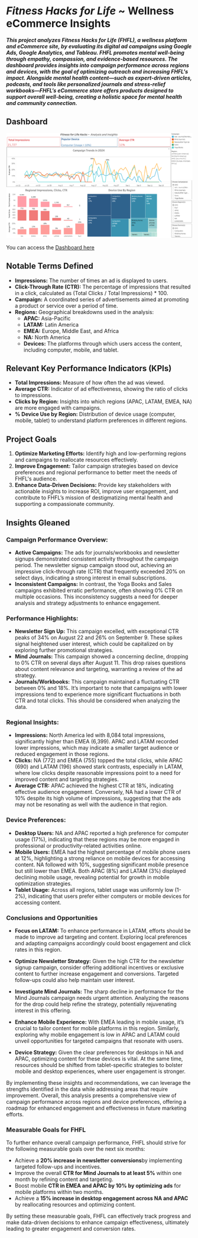 # _Fitness Hacks for Life_ ~ Wellness eCommerce Insights

**_This project analyzes Fitness Hacks for Life (FHFL), a wellness platform and eCommerce site, by evaluating its digital ad campaigns using Google Ads, Google Analytics, and Tableau. FHFL promotes mental well-being through empathy, compassion, and evidence-based resources. The dashboard provides insights into campaign performance across regions and devices, with the goal of optimizing outreach and increasing FHFL's impact. Alongside mental health content—such as expert-driven articles, podcasts, and tools like personalized journals and stress-relief workbooks—FHFL’s eCommerce store offers products designed to support overall well-being, creating a holistic space for mental health and community connection._**

## Dashboard

![dashboard](images/FHFL_Dashboard2.png)

You can access the [Dashboard here](https://public.tableau.com/app/profile/z.w8482/viz/FHFL_Project/Dashboard1)

## Notable Terms Defined
- **Impressions:** The number of times an ad is displayed to users.
- **Click-Through Rate (CTR):** The percentage of impressions that resulted in a click, calculated as (Total Clicks / Total Impressions) * 100.
- **Campaign:** A coordinated series of advertisements aimed at promoting a product or service over a period of time.
- **Regions:** Geographical breakdowns used in the analysis:
  - **APAC:** Asia-Pacific
  - **LATAM:** Latin America
  - **EMEA:** Europe, Middle East, and Africa
  - **NA:** North America
  - **Devices:** The platforms through which users access the content, including computer, mobile, and tablet.

## Relevant Key Performance Indicators (KPIs)
- **Total Impressions:** Measure of how often the ad was viewed.
- **Average CTR:** Indicator of ad effectiveness, showing the ratio of clicks to impressions.
- **Clicks by Region:** Insights into which regions (APAC, LATAM, EMEA, NA) are more engaged with campaigns.
- **% Device Use by Region:** Distribution of device usage (computer, mobile, tablet) to understand platform preferences in different regions.

## Project Goals
1. **Optimize Marketing Efforts:** Identify high and low-performing regions and campaigns to reallocate resources effectively.
2. **Improve Engagement:** Tailor campaign strategies based on device preferences and regional performance to better meet the needs of FHFL's audience.
3. **Enhance Data-Driven Decisions:** Provide key stakeholders with actionable insights to increase ROI, improve user engagement, and contribute to FHFL’s mission of destigmatizing mental health and supporting a compassionate community.

## Insights Gleaned

### Campaign Performance Overview:

- **Active Campaigns:** The ads for journals/workbooks and newsletter signups demonstrated consistent activity throughout the campaign period. The newsletter signup campaign stood out, achieving an impressive click-through rate (CTR) that frequently exceeded 20% on select days, indicating a strong interest in email subscriptions.
- **Inconsistent Campaigns:** In contrast, the Yoga Books and Sales campaigns exhibited erratic performance, often showing 0% CTR on multiple occasions. This inconsistency suggests a need for deeper analysis and strategy adjustments to enhance engagement.

### Performance Highlights:

- **Newsletter Sign Up:** This campaign excelled, with exceptional CTR peaks of 34% on August 22 and 26% on September 9. These spikes signal heightened user interest, which could be capitalized on by exploring further promotional strategies.
- **Mind Journals:** This campaign showed a concerning decline, dropping to 0% CTR on several days after August 11. This drop raises questions about content relevance and targeting, warranting a review of the ad strategy.
- **Journals/Workbooks:** This campaign maintained a fluctuating CTR between 0% and 18%. It’s important to note that campaigns with lower impressions tend to experience more significant fluctuations in both CTR and total clicks. This should be considered when analyzing the data.

### Regional Insights:

- **Impressions:** North America led with 8,084 total impressions, significantly higher than EMEA (6,399). APAC and LATAM recorded lower impressions, which may indicate a smaller target audience or reduced engagement in those regions.
- **Clicks:** NA (772) and EMEA (755) topped the total clicks, while APAC (690) and LATAM (196) showed stark contrasts, especially in LATAM, where low clicks despite reasonable impressions point to a need for improved content and targeting strategies.
- **Average CTR:** APAC achieved the highest CTR at 18%, indicating effective audience engagement. Conversely, NA had a lower CTR of 10% despite its high volume of impressions, suggesting that the ads may not be resonating as well with the audience in that region.

### Device Preferences:

- **Desktop Users:** NA and APAC reported a high preference for computer usage (17%), indicating that these regions may be more engaged in professional or productivity-related activities online.
- **Mobile Users:** EMEA had the highest percentage of mobile phone users at 12%, highlighting a strong reliance on mobile devices for accessing content. NA followed with 10%, suggesting significant mobile presence but still lower than EMEA. Both APAC (8%) and LATAM (3%) displayed declining mobile usage, revealing potential for growth in mobile optimization strategies.
- **Tablet Usage:** Across all regions, tablet usage was uniformly low (1-2%), indicating that users prefer either computers or mobile devices for accessing content.

### Conclusions and Opportunities

- **Focus on LATAM:** To enhance performance in LATAM, efforts should be made to improve ad targeting and content. Exploring local preferences and adapting campaigns accordingly could boost engagement and click rates in this region.

- **Optimize Newsletter Strategy:** Given the high CTR for the newsletter signup campaign, consider offering additional incentives or exclusive content to further increase engagement and conversions. Targeted follow-ups could also help maintain user interest.

- **Investigate Mind Journals:** The sharp decline in performance for the Mind Journals campaign needs urgent attention. Analyzing the reasons for the drop could help refine the strategy, potentially rejuvenating interest in this offering.

- **Enhance Mobile Experience:** With EMEA leading in mobile usage, it’s crucial to tailor content for mobile platforms in this region. Similarly, exploring why mobile engagement is low in APAC and LATAM could unveil opportunities for targeted campaigns that resonate with users.

- **Device Strategy:** Given the clear preferences for desktops in NA and APAC, optimizing content for these devices is vital. At the same time, resources should be shifted from tablet-specific strategies to bolster mobile and desktop experiences, where user engagement is stronger.

By implementing these insights and recommendations, we can leverage the strengths identified in the data while addressing areas that require improvement. Overall, this analysis presents a comprehensive view of campaign performance across regions and device preferences, offering a roadmap for enhanced engagement and effectiveness in future marketing efforts.

### Measurable Goals for FHFL

To further enhance overall campaign performance, FHFL should strive for the following measurable goals over the next six months:

- Achieve a **20% increase in newsletter conversions**by implementing targeted follow-ups and incentives.
- Improve the overall **CTR for Mind Journals to at least 5%** within one month by refining content and targeting.
- Boost mobile **CTR in EMEA and APAC by 10% by optimizing ads** for mobile platforms within two months.
- Achieve a **15% increase in desktop engagement across NA and APAC** by reallocating resources and optimizing content.

By setting these measurable goals, FHFL can effectively track progress and make data-driven decisions to enhance campaign effectiveness, ultimately leading to greater engagement and conversion rates.







